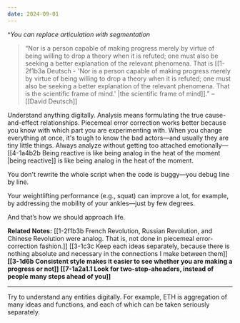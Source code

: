 ```yaml
---
date: 2024-09-01
---
```

^*You can replace articulation with segmentation*

> “Nor is a person capable of making progress merely by virtue of being willing to drop a theory when it is refuted; one must also be seeking a better explanation of the relevant phenomena. That is [[1-2f1b3a Deutsch - 'Nor is a person capable of making progress merely by virtue of being willing to drop a theory when it is refuted; one must also be seeking a better explanation of the relevant phenomena. That is the scientific frame of mind.' |the scientific frame of mind]].” – [[David Deutsch]]

Understand anything digitally. Analysis means formulating the true cause-and-effect relationships. Piecemeal error correction works better because you know with which part you are experimenting with. When you change everything at once, it's tough to know the bad actors—and usually they are tiny little things. Always analyze without getting too attached emotionally—[[4-1a4b2b Being reactive is like being analog in the heat of the moment |being reactive]] is like being analog in the heat of the moment.

You don't rewrite the whole script when the code is buggy—you debug line by line. 

Your weightlifting performance (e.g., squat) can improve a lot, for example, by addressing the mobility of your ankles—just by few degrees.

And that’s how we should approach life. 

**Related Notes:**
[[1-2f1b3b French Revolution, Russian Revolution, and Chinese Revolution were analog. That is, not done in piecemeal error-correction fashion.]]
[[3-1c3c Keep each ideas separately, because there is nothing absolute and necessary in the connections I make between them]]
**[[3-1d6b Consistent style makes it easier to see whether you are making a progress or not]]**
**[[7-1a2a1.1 Look for two-step-aheaders, instead of people many steps ahead of you]]**

---
Try to understand any entities digitally. For example, ETH is aggregation of many ideas and functions, and each of which can be taken seriously separately.

